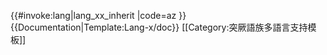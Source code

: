 <includeonly>{{#invoke:lang|lang_xx_inherit
|code=az
}}</includeonly><noinclude>
{{Documentation|Template:Lang-x/doc}}
[[Category:突厥語族多語言支持模板]]
</noinclude>